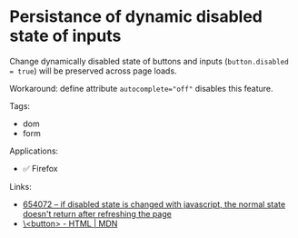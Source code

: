 # Persistance of dynamic disabled state of inputs

Change dynamically disabled state of buttons and inputs (`button.disabled = true`) will be preserved across page loads.

Workaround: define attribute `autocomplete="off"` disables this feature.

Tags:

-   dom
-   form

Applications:

-   ✅ Firefox

Links:

-   [654072 – if disabled state is changed with javascript, the normal state doesn't return after refreshing the page](https://bugzilla.mozilla.org/show_bug.cgi?id=654072)
-   [\\<button\> - HTML | MDN](https://developer.mozilla.org/en-US/docs/Web/HTML/Element/Button#Notes)

